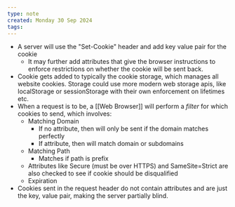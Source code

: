 ```yaml
---
type: note
created: Monday 30 Sep 2024
tags: 
---
```

- A server will use the "Set-Cookie" header and add key value pair for the cookie
	- It may further add attributes that give the browser instructions to enforce restrictions on whether the cookie will be sent back.
- Cookie gets added to typically the cookie storage, which manages all website cookies. Storage could use more modern web storage apis, like localStorage or sessionStorage with their own enforcement on lifetimes etc.
- When a request is to be, a [[Web Browser]] will perform a *filter* for which cookies to send, which involves:
	- Matching Domain 
		- If no attribute, then will only be sent if the domain matches perfectly
		- If attribute, then will match domain or subdomains
	- Matching Path
		- Matches if path is prefix
	- Attributes like Secure (must be over HTTPS) and SameSite=Strict are also checked to see if cookie should be disqualified
	- Expiration
- Cookies sent in the request header do not contain attributes and are just the key, value pair, making the server partially blind.